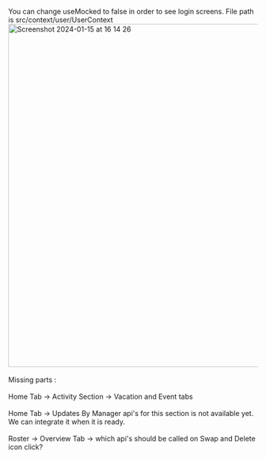 You can change useMocked to false in order to see login screens. File path is src/context/user/UserContext
<img width="694" alt="Screenshot 2024-01-15 at 16 14 26" src="https://github.com/semiherd/nextweek/assets/82077230/136d6bc8-df4d-47af-9e3d-12b2969f5bd1">
<br>
<br>
Missing parts :<br><br>
Home Tab -> Activity Section -> Vacation and Event tabs<br><br>
Home Tab -> Updates By Manager api's for this section is not available yet. We can integrate it when it is ready.<br><br>
Roster -> Overview Tab -> which api's should be called on Swap and Delete icon click?<br><br>
